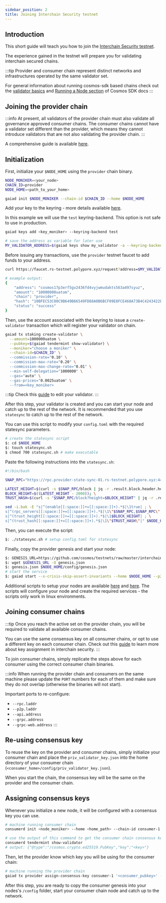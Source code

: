 ```yaml
---
sidebar_position: 2
title: Joining Interchain Security testnet
---
```


## Introduction

This short guide will teach you how to join the [Interchain Security testnet](https://github.com/cosmos/testnets/tree/master/interchain-security).

The experience gained in the testnet will prepare you for validating interchain secured chains.

:::tip
Provider and consumer chain represent distinct networks and infrastructures operated by the same validator set.

For general information about running cosmos-sdk based chains check out the [validator basics](https://hub.cosmos.network/validators/validator-setup) and [Running a Node section](https://docs.cosmos.network/main/run-node/run-node) of Cosmos SDK docs
:::

## Joining the provider chain

:::info
At present, all validators of the provider chain must also validate all governance approved consumer chains. The consumer chains cannot have a validator set different than the provider, which means they cannot introduce validators that are not also validating the provider chain.
:::

A comprehensive guide is available [here](https://github.com/cosmos/testnets/tree/master/interchain-security/provider).

## Initialization

First, initialize your `$NODE_HOME` using the `provider` chain binary.

```bash
NODE_MONIKER=<your_node>
CHAIN_ID=provider
NODE_HOME=<path_to_your_home>

gaiad init $NODE_MONIKER --chain-id $CHAIN_ID --home $NODE_HOME
```

Add your key to the keyring - more details available [here](https://docs.cosmos.network/main/run-node/keyring).

In this example we will use the `test` keyring-backend. This option is not safe to use in production.

```bash
gaiad keys add <key_moniker> --keyring-backend test

# save the address as variable for later use
MY_VALIDATOR_ADDRESS=$(gaiad keys show my_validator -a --keyring-backend test)
```

Before issuing any transactions, use the `provider` testnet faucet to add funds to your address.

```bash
curl https://faucet.rs-testnet.polypore.xyz/request?address=$MY_VALIDATOR_ADDRESS&chain=provider

# example output:
{
    "address": "cosmos17p3erf5gv2436fd4vyjwmudakts563a497syuz",
    "amount": "10000000uatom",
    "chain": "provider",
    "hash": "10BFEC53C80C9B649B66549FD88A0B6BCF09E8FCE468A73B4C4243422E724985",
    "status": "success"
}
```

Then, use the account associated with the keyring to issue a `create-validator` transaction which will register your validator on chain.

```bash
gaiad tx staking create-validator \
  --amount=1000000uatom \
  --pubkey=$(gaiad tendermint show-validator) \
  --moniker="choose a moniker" \
  --chain-id=$CHAIN_ID" \
  --commission-rate="0.10" \
  --commission-max-rate="0.20" \
  --commission-max-change-rate="0.01" \
  --min-self-delegation="1000000" \
  --gas="auto" \
  --gas-prices="0.0025uatom" \
  --from=<key_moniker>
```

:::tip
Check this [guide](https://hub.cosmos.network/validators/validator-setup#edit-validator-description) to edit your validator.
:::

After this step, your validator is created and you can start your node and catch up to the rest of the network. It is recommended that you use `statesync` to catch up to the rest of the network.

You can use this script to modify your `config.toml` with the required statesync parameters.

```bash
# create the statesync script
$: cd $NODE_HOME
$: touch statesync.sh
$ chmod 700 statesync.sh # make executable
```

Paste the following instructions into the `statesync.sh`:

```bash
#!/bin/bash

SNAP_RPC="https://rpc.provider-state-sync-01.rs-testnet.polypore.xyz:443"

LATEST_HEIGHT=$(curl -s $SNAP_RPC/block | jq -r .result.block.header.height); \
BLOCK_HEIGHT=$((LATEST_HEIGHT - 2000)); \
TRUST_HASH=$(curl -s "$SNAP_RPC/block?height=$BLOCK_HEIGHT" | jq -r .result.block_id.hash)

sed -i.bak -E "s|^(enable[[:space:]]+=[[:space:]]+).*$|\1true| ; \
s|^(rpc_servers[[:space:]]+=[[:space:]]+).*$|\1\"$SNAP_RPC,$SNAP_RPC\"| ; \
s|^(trust_height[[:space:]]+=[[:space:]]+).*$|\1$BLOCK_HEIGHT| ; \
s|^(trust_hash[[:space:]]+=[[:space:]]+).*$|\1\"$TRUST_HASH\"|" $NODE_HOME/config/config.toml
```

Then, you can execute the script:

```bash
$: ./statesync.sh # setup config.toml for statesync
```

Finally, copy the provider genesis and start your node:

```bash
$: GENESIS_URL=https://github.com/cosmos/testnets/raw/master/interchain-security/provider/provider-genesis.json
$: wget $GENESIS_URL -O genesis.json
$: genesis.json $NODE_HOME/config/genesis.json
# start the service
$: gaiad start --x-crisis-skip-assert-invariants --home $NODE_HOME --p2p.seeds="08ec17e86dac67b9da70deb20177655495a55407@provider-seed-01.rs-testnet.polypore.xyz:26656,4ea6e56300a2f37b90e58de5ee27d1c9065cf871@provider-seed-02.rs-testnet.polypore.xyz:26656"
```

Additional scripts to setup your nodes are available [here](https://github.com/cosmos/testnets/blob/master/interchain-security/provider/join-rs-provider.sh) and [here](https://github.com/cosmos/testnets/blob/master/interchain-security/provider/join-rs-provider-cv.sh). The scripts will configure your node and create the required services - the scripts only work in linux environments.

## Joining consumer chains

:::tip
Once you reach the active set on the provider chain, you will be required to validate all available consumer chains.

You can use the same consensus key on all consumer chains, or opt to use a different key on each consumer chain.
Check out this [guide](../features/key-assignment.md) to learn more about key assignment in interchain security.
:::

To join consumer chains, simply replicate the steps above for each consumer using the correct consumer chain binaries.

:::info
When running the provider chain and consumers on the same machine please update the `PORT` numbers for each of them and make sure they do not overlap (otherwise the binaries will not start).

Important ports to re-configure:

- `--rpc.laddr`
- `--p2p.laddr`
- `--api.address`
- `--grpc.address`
- `--grpc-web.address`
:::

## Re-using consensus key

To reuse the key on the provider and consumer chains, simply initialize your consumer chain and place the `priv_validator_key.json` into the home directory of your consumer chain (`<consumer_home>/config/priv_validator_key.json`).

When you start the chain, the consensus key will be the same on the provider and the consumer chain.

## Assigning consensus keys

Whenever you initialize a new node, it will be configured with a consensus key you can use.

```bash
# machine running consumer chain
consumerd init <node_moniker> --home <home_path> --chain-id consumer-1

# use the output of this command to get the consumer chain consensus key
consumerd tendermint show-validator
# output: {"@type":"/cosmos.crypto.ed25519.PubKey","key":"<key>"}
```

Then, let the provider know which key you will be using for the consumer chain:

```bash
# machine running the provider chain
gaiad tx provider assign-consensus-key consumer-1 '<consumer_pubkey>' --from <key_moniker> --home $NODE_HOME --gas 900000 -b sync -y -o json
```

After this step, you are ready to copy the consumer genesis into your nodes's `/config` folder, start your consumer chain node and catch up to the network.
